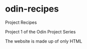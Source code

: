 # odin-recipes

Project Recipes

Project 1 of the Odin Project Series

The website is made up of only HTML